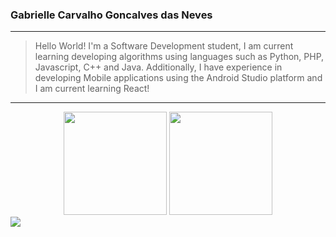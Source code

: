 ### Gabrielle Carvalho Goncalves das Neves

---
>Hello World! I'm a Software Development student, I am current learning developing algorithms using languages such as Python, PHP, Javascript, C++ and Java. Additionally, I have experience in developing Mobile applications using the Android Studio platform and I am current learning React! 
---


<div align='center'>
    <img src = "https://github-readme-stats.vercel.app/api?username=gabriellecgneves&show_icons=true&theme=radical" height = "165em">  
    <img src = "https://github-readme-stats.vercel.app/api/top-langs/?username=gabriellecgneves&layout=compact&theme=radical" height = "165em">
</div>

<picture>
    <source media="(prefers-color-scheme: dark)" srcset="https://raw.githubusercontent.com/GabrielleCGNeves/GabrielleCGNeves/output/github-snake-dark.svg">
    <img src="https://raw.githubusercontent.com/GabrielleCGNeves/GabrielleCGNeves/output/github-snake.svg">
</picture>
